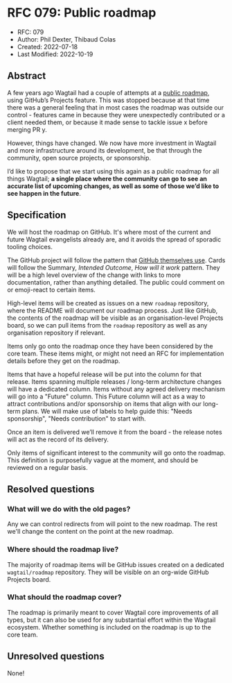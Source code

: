 # RFC 079: Public roadmap

- RFC: 079
- Author: Phil Dexter, Thibaud Colas
- Created: 2022-07-18
- Last Modified: 2022-10-19

## Abstract

A few years ago Wagtail had a couple of attempts at a [public roadmap](https://github.com/wagtail/wagtail/projects?query=is%3Aclosed), using GitHub’s Projects feature. This was stopped because at that time there was a general feeling that in most cases the roadmap was outside our control - features came in because they were unexpectedly contributed or a client needed them, or because it made sense to tackle issue x before merging PR y.

However, things have changed. We now have more investment in Wagtail and more infrastructure around its development, be that through the community, open source projects, or sponsorship.

I’d like to propose that we start using this again as a public roadmap for all things Wagtail; **a single place where the community can go to see an accurate list of upcoming changes, as well as some of those we’d like to see happen in the future**.

## Specification

We will host the roadmap on GitHub. It's where most of the current and future Wagtail evangelists already are, and it avoids the spread of sporadic tooling choices.

The GitHub project will follow the pattern that [GitHub themselves use](https://github.com/orgs/github/projects/4247/views/1). Cards will follow the Summary, _Intended Outcome_, _How will it work_ pattern. They will be a high level overview of the change with links to more documentation, rather than anything detailed. The public could comment on or emoji-react to certain items.

High-level items will be created as issues on a new `roadmap` repository, where the README will document our roadmap process. Just like GitHub, the contents of the roadmap will be visible as an organisation-level Projects board, so we can pull items from the `roadmap` repository as well as any organisation repository if relevant.

Items only go onto the roadmap once they have been considered by the core team. These items might, or might not need an RFC for implementation details before they get on the roadmap.

Items that have a hopeful release will be put into the column for that release. Items spanning multiple releases / long-term architecture changes will have a dedicated column. Items without any agreed delivery mechanism will go into a "Future" column. This Future column will act as a way to attract contributions and/or sponsorship on items that align with our long-term plans. We will make use of labels to help guide this: "Needs sponsorship", "Needs contribution" to start with.

Once an item is delivered we’ll remove it from the board - the release notes will act as the record of its delivery.

Only items of significant interest to the community will go onto the roadmap. This definition is purposefully vague at the moment, and should be reviewed on a regular basis.

## Resolved questions

### What will we do with the old pages?

Any we can control redirects from will point to the new roadmap. The rest we'll change the content on the point at the new roadmap.

### Where should the roadmap live?

The majority of roadmap items will be GitHub issues created on a dedicated `wagtail/roadmap` repository. They will be visible on an org-wide GitHub Projects board.

### What should the roadmap cover?

The roadmap is primarily meant to cover Wagtail core improvements of all types, but it can also be used for any substantial effort within the Wagtail ecosystem. Whether something is included on the roadmap is up to the core team.

## Unresolved questions

None!
